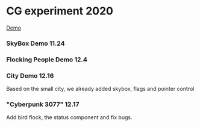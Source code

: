 # CG experiment 2020
[Demo](http://139.9.239.170/CGAssignment/webpage/1209/page/)

### SkyBox Demo 11.24
### Flocking People Demo 12.4
### City Demo 12.16
Based on the small city, we already added skybox, flags and pointer control
### "Cyberpunk 3077" 12.17
Add bird flock, the status component and fix bugs.

